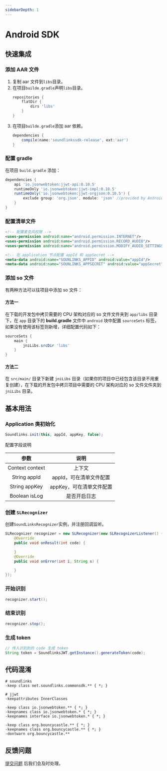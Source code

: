 ```yaml
---
sidebarDepth: 1
---
```


# Android SDK

## 快速集成

### 添加 AAR 文件

1. 复制 aar 文件到`libs`目录。
2. 在项目`builde.gradle`声明`libs`目录。
   ```groovy
   repositories {
       flatDir {
           dirs 'libs'
       }
   }
   ```
3. 在项目`builde.gradle`添加 aar 依赖。
   ```groovy
   dependencies {
       compile(name:'soundlinkssdk-release', ext:'aar')
   }
   ```

### 配置 gradle

在项目 `build.gradle` 添加：

```groovy
dependencies {
    api 'io.jsonwebtoken:jjwt-api:0.10.5'
    runtimeOnly 'io.jsonwebtoken:jjwt-impl:0.10.5'
    runtimeOnly('io.jsonwebtoken:jjwt-orgjson:0.10.5') {
        exclude group: 'org.json', module: 'json' //provided by Android natively
    }
}
```

### 配置清单文件

```xml
<!-- 配置麦克风权限 -->
<uses-permission android:name="android.permission.INTERNET"/>
<uses-permission android:name="android.permission.RECORD_AUDIO"/>
<uses-permission android:name="android.permission.MODIFY_AUDIO_SETTINGS"/>

<!-- 在 application 节点配置 appId 和 appSecret -->
<meta-data android:name="SOUNLINKS_APPID" android:value="appId"/>
<meta-data android:name="SOUNLINKS_APPSECRET" android:value="appSecret"/>
```

### 添加 so 文件

有两种方法可以往项目中添加 so 文件：

#### 方法一

在下载的开发包中拷贝需要的 CPU 架构对应的 so 文件文件夹到 `app/libs` 目录下，在 `app` 目录下的 **build.gradle** 文件中 `android` 块中配置 `sourceSets` 标签，如果没有使用该标签则新增，详细配置代码如下：

```groovy
sourceSets {
    main {
        jniLibs.srcDir 'libs'
    }
}
```

#### 方法二

在 `src/main/` 目录下新建 `jniLibs` 目录（如果你的项目中已经包含该目录不用重复创建），在下载的开发包中拷贝项目中需要的 CPU 架构对应的 so 文件文件夹到 `jniLibs` 目录。

## 基本用法

### Application 类初始化

```java
Soundlinks.init(this, appId, appKey, false);
```

配置字段说明

| 参数 | 说明 |
|:----:|:----: |
| Context context | 上下文 |
| String appId | appId，可在清单文件配置 |
| String appKey | appKey，可在清单文件配置 |
| Boolean isLog | 是否开启日志 |

### 创建 `SLRecognizer`

创建`SoundLinksRecognizer`实例，并注册回调监听。

```java
SLRecognizer recognizer = new SLRecognizer(new SLRecognizerListener() {
    @Override
    public void onResult(int code) {

    }
    @Override
    public void onError(int i, String s) {

    }
});
```

### 开始识别

```java
recognizer.start();
```

### 结束识别

```java
recognizer.stop();
```

### 生成 token

```java
// 传入识别到的 code 生成 token
String token = SoundlinksJWT.getInstance().generateToken(code);
```

## 代码混淆

```
# soundlinks
-keep class net.soundlinks.commonsdk.** { *; }

# jjwt
-keepattributes InnerClasses

-keep class io.jsonwebtoken.** { *; }
-keepnames class io.jsonwebtoken.* { *; }
-keepnames interface io.jsonwebtoken.* { *; }

-keep class org.bouncycastle.** { *; }
-keepnames class org.bouncycastle.** { *; }
-dontwarn org.bouncycastle.**
```

## 反馈问题

[提交问题](https://github.com/soundlinks/Soundlinks-Android-SDK/issues/new) 后我们会及时处理。
